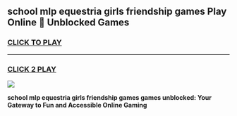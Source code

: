 
## school mlp equestria girls friendship games Play Online 👋 Unblocked Games
<h3>
<a href="https://news.freeplayer.one?title=school_mlp_equestria_girls_friendship_games&ref=17GH">CLICK TO PLAY</a></h3>
<hr>

<h3>
<a href="https://news.freeplayer.one?title=school_mlp_equestria_girls_friendship_games&ref=17GH">CLICK 2 PLAY</a>
  
</h3>

<a href="https://news.freeplayer.one?title=school_mlp_equestria_girls_friendship_games&ref=17GH/"><img src="https://clearcache.store/games.png"></a>


**school mlp equestria girls friendship games games unblocked: Your Gateway to Fun and Accessible Online Gaming**
